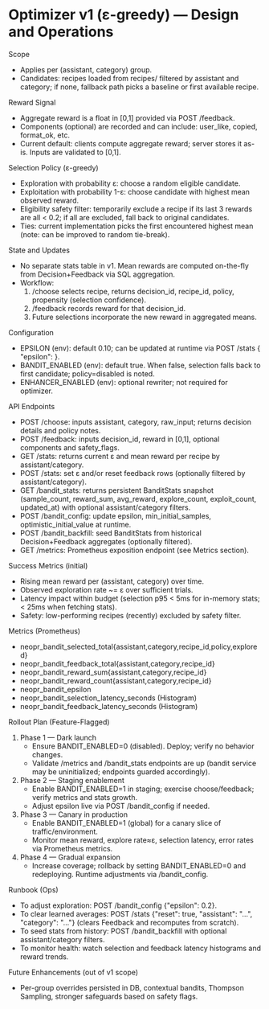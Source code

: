 # Optimizer v1 (ε-greedy) — Design and Operations

Scope
- Applies per (assistant, category) group.
- Candidates: recipes loaded from recipes/ filtered by assistant and category; if none, fallback path picks a baseline or first available recipe.

Reward Signal
- Aggregate reward is a float in [0,1] provided via POST /feedback.
- Components (optional) are recorded and can include: user_like, copied, format_ok, etc.
- Current default: clients compute aggregate reward; server stores it as-is. Inputs are validated to [0,1].

Selection Policy (ε-greedy)
- Exploration with probability ε: choose a random eligible candidate.
- Exploitation with probability 1-ε: choose candidate with highest mean observed reward.
- Eligibility safety filter: temporarily exclude a recipe if its last 3 rewards are all < 0.2; if all are excluded, fall back to original candidates.
- Ties: current implementation picks the first encountered highest mean (note: can be improved to random tie-break).

State and Updates
- No separate stats table in v1. Mean rewards are computed on-the-fly from Decision+Feedback via SQL aggregation.
- Workflow:
  1) /choose selects recipe, returns decision_id, recipe_id, policy, propensity (selection confidence).
  2) /feedback records reward for that decision_id.
  3) Future selections incorporate the new reward in aggregated means.

Configuration
- EPSILON (env): default 0.10; can be updated at runtime via POST /stats { "epsilon": <value> }.
- BANDIT_ENABLED (env): default true. When false, selection falls back to first candidate; policy=disabled is noted.
- ENHANCER_ENABLED (env): optional rewriter; not required for optimizer.

API Endpoints
- POST /choose: inputs assistant, category, raw_input; returns decision details and policy notes.
- POST /feedback: inputs decision_id, reward in [0,1], optional components and safety_flags.
- GET /stats: returns current ε and mean reward per recipe by assistant/category.
- POST /stats: set ε and/or reset feedback rows (optionally filtered by assistant/category).
- GET /bandit_stats: returns persistent BanditStats snapshot (sample_count, reward_sum, avg_reward, explore_count, exploit_count, updated_at) with optional assistant/category filters.
- POST /bandit_config: update epsilon, min_initial_samples, optimistic_initial_value at runtime.
- POST /bandit_backfill: seed BanditStats from historical Decision+Feedback aggregates (optionally filtered).
- GET /metrics: Prometheus exposition endpoint (see Metrics section).

Success Metrics (initial)
- Rising mean reward per (assistant, category) over time.
- Observed exploration rate ~= ε over sufficient trials.
- Latency impact within budget (selection p95 < 5ms for in-memory stats; < 25ms when fetching stats).
- Safety: low-performing recipes (recently) excluded by safety filter.

Metrics (Prometheus)
- neopr_bandit_selected_total{assistant,category,recipe_id,policy,explored}
- neopr_bandit_feedback_total{assistant,category,recipe_id}
- neopr_bandit_reward_sum{assistant,category,recipe_id}
- neopr_bandit_reward_count{assistant,category,recipe_id}
- neopr_bandit_epsilon
- neopr_bandit_selection_latency_seconds (Histogram)
- neopr_bandit_feedback_latency_seconds (Histogram)

Rollout Plan (Feature-Flagged)
1) Phase 1 — Dark launch
   - Ensure BANDIT_ENABLED=0 (disabled). Deploy; verify no behavior changes.
   - Validate /metrics and /bandit_stats endpoints are up (bandit service may be uninitialized; endpoints guarded accordingly).
2) Phase 2 — Staging enablement
   - Enable BANDIT_ENABLED=1 in staging; exercise choose/feedback; verify metrics and stats growth.
   - Adjust epsilon live via POST /bandit_config if needed.
3) Phase 3 — Canary in production
   - Enable BANDIT_ENABLED=1 (global) for a canary slice of traffic/environment.
   - Monitor mean reward, explore rate≈ε, selection latency, error rates via Prometheus metrics.
4) Phase 4 — Gradual expansion
   - Increase coverage; rollback by setting BANDIT_ENABLED=0 and redeploying. Runtime adjustments via /bandit_config.

Runbook (Ops)
- To adjust exploration: POST /bandit_config {"epsilon": 0.2}.
- To clear learned averages: POST /stats {"reset": true, "assistant": "...", "category": "..."} (clears Feedback and recomputes from scratch).
- To seed stats from history: POST /bandit_backfill with optional assistant/category filters.
- To monitor health: watch selection and feedback latency histograms and reward trends.

Future Enhancements (out of v1 scope)
- Per-group overrides persisted in DB, contextual bandits, Thompson Sampling, stronger safeguards based on safety flags.
